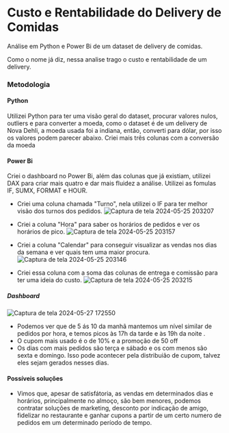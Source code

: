 # Custo e Rentabilidade do Delivery de Comidas

Análise em Python e Power Bi de um dataset de delivery de comidas.


Como o nome já diz, nessa analise trago o custo e rentabilidade de um delivery.

### Metodologia

#### Python 

Utilizei Python para ter uma visão geral do dataset,  procurar valores nulos, outliers e para converter a moeda, como o dataset é de um delivery de Nova Dehli, a moeda usada foi a indiana, então, converti para dólar, por isso os valores podem parecer abaixo.
Criei mais três colunas com a conversão da moeda


#### Power Bi

Criei o dashboard no Power Bi, além das colunas que já existiam, utilizei DAX para criar mais quatro e dar mais fluidez a análise.
Utilizei as fomulas IF, SUMX, FORMAT e HOUR.
   - Criei uma coluna chamada "Turno", nela utilizei o IF para ter melhor visão dos turnos dos pedidos.
     ![Captura de tela 2024-05-25 203207](https://github.com/chernayavdova/delivery/assets/86575159/04c369a3-d190-4003-b7d4-47a3f361e378)

   - Criei a coluna "Hora" para saber os horários de pedidos e ver os horários de pico.
![Captura de tela 2024-05-25 203157](https://github.com/chernayavdova/delivery/assets/86575159/25bddb78-885f-4d16-b0e1-6fa6e7cb47e1)

   - Criei a coluna "Calendar" para conseguir visualizar as vendas nos dias da semana e ver quais tem uma maior procura.
![Captura de tela 2024-05-25 203146](https://github.com/chernayavdova/delivery/assets/86575159/7c1253ef-b7d7-45ea-adcc-c2872bd490cb)

   - Criei essa coluna com a soma das colunas de entrega e comissão para ter uma ideia do custo.
![Captura de tela 2024-05-25 203215](https://github.com/chernayavdova/delivery/assets/86575159/2590e97c-859e-4f41-8280-b907cfdbde58)

   ##### Dashboard
   ![Captura de tela 2024-05-27 172550](https://github.com/chernayavdova/delivery/assets/86575159/079e715e-cc7b-4802-941e-a62885797472)

   - Podemos ver que de 5 ás 10 da manhã mantemos um nível similar de pedidos por hora, e temos picos às 17h da tarde e às 19h da noite .
   - O cupom mais usado é o de 10% e a promoção de 50 off
   - Os dias com mais pedidos são terça e sábado e os com menos são sexta e domingo. Isso pode acontecer pela distribuião de cupom, talvez eles sejam gerados nesses dias.

   #### Possíveis soluções

   - Vimos que, apesar de satisfátoria, as vendas em determinados dias e horários, principalmente no almoço, são bem menores, podemos contratar soluções de marketing, desconto por indicação de amigo, fidelizar no restaurante e ganhar cupons a partir de um certo numero de pedidos em um determinado período de tempo.

